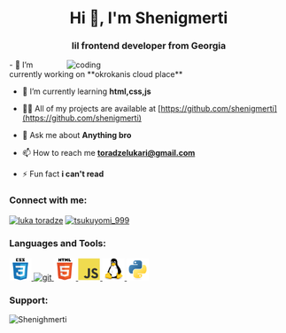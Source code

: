 <h1 align="center">Hi 👋, I'm Shenigmerti</h1>
<h3 align="center">lil frontend developer from Georgia</h3>
<img align="right" alt="coding" width="400" src="https://i.makeagif.com/media/2-08-2021/xNJRZz.gif">
- 🔭 I’m currently working on **okrokanis cloud place**

- 🌱 I’m currently learning **html,css,js**

- 👨‍💻 All of my projects are available at [https://github.com/shenigmerti](https://github.com/shenigmerti)

- 💬 Ask me about **Anything bro**

- 📫 How to reach me **toradzelukari@gmail.com**

- ⚡ Fun fact **i can't read**

<h3 align="left">Connect with me:</h3>
<p align="left">
<a href="https://linkedin.com/in/luka toradze" target="blank"><img align="center" src="https://raw.githubusercontent.com/rahuldkjain/github-profile-readme-generator/master/src/images/icons/Social/linked-in-alt.svg" alt="luka toradze" height="30" width="40" /></a>
<a href="https://instagram.com/tsukuyomi_999" target="blank"><img align="center" src="https://raw.githubusercontent.com/rahuldkjain/github-profile-readme-generator/master/src/images/icons/Social/instagram.svg" alt="tsukuyomi_999" height="30" width="40" /></a>
</p>

<h3 align="left">Languages and Tools:</h3>
<p align="left"> <a href="https://www.w3schools.com/css/" target="_blank" rel="noreferrer"> <img src="https://raw.githubusercontent.com/devicons/devicon/master/icons/css3/css3-original-wordmark.svg" alt="css3" width="40" height="40"/> </a> <a href="https://git-scm.com/" target="_blank" rel="noreferrer"> <img src="https://www.vectorlogo.zone/logos/git-scm/git-scm-icon.svg" alt="git" width="40" height="40"/> </a> <a href="https://www.w3.org/html/" target="_blank" rel="noreferrer"> <img src="https://raw.githubusercontent.com/devicons/devicon/master/icons/html5/html5-original-wordmark.svg" alt="html5" width="40" height="40"/> </a> <a href="https://developer.mozilla.org/en-US/docs/Web/JavaScript" target="_blank" rel="noreferrer"> <img src="https://raw.githubusercontent.com/devicons/devicon/master/icons/javascript/javascript-original.svg" alt="javascript" width="40" height="40"/> </a> <a href="https://www.linux.org/" target="_blank" rel="noreferrer"> <img src="https://raw.githubusercontent.com/devicons/devicon/master/icons/linux/linux-original.svg" alt="linux" width="40" height="40"/> </a> <a href="https://www.python.org" target="_blank" rel="noreferrer"> <img src="https://raw.githubusercontent.com/devicons/devicon/master/icons/python/python-original.svg" alt="python" width="40" height="40"/> </a> </p>

<h3 align="left">Support:</h3>
<p><a href="https://www.buymeacoffee.com/Shenighmerti"> <img align="left" src="https://cdn.buymeacoffee.com/buttons/v2/default-yellow.png" height="50" width="210" alt="Shenighmerti" /></a></p><br><br>


